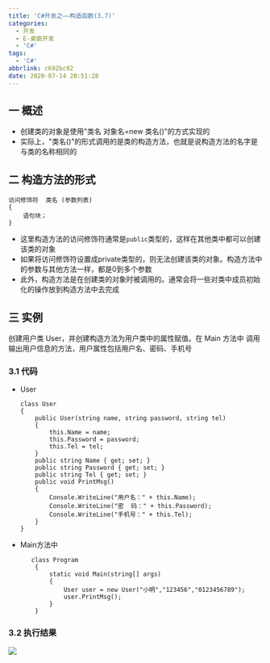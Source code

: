 ```yaml
---
title: 'C#开发之——构造函数(3.7)'
categories:
  - 开发
  - E-桌面开发
  - 'C#'
tags:
  - 'C#'
abbrlink: c692bc92
date: 2020-07-14 20:51:28
---
```

## 一 概述

* 创建类的对象是使用"类名 对象名=new 类名()"的方式实现的
* 实际上，"类名()"的形式调用的是类的构造方法，也就是说构造方法的名字是与类的名称相同的

<!--more-->

## 二 构造方法的形式

```
访问修饰符  类名 (参数列表)
{
    语句块；
}
```

* 这里构造方法的访问修饰符通常是`public`类型的，这样在其他类中都可以创建该类的对象
* 如果将访问修饰符设置成private类型的，则无法创建该类的对象。构造方法中的参数与其他方法一样，都是0到多个参数
* 此外，构造方法是在创建类的对象时被调用的。通常会将一些对类中成员初始化的操作放到构造方法中去完成

## 三 实例

 创建用户类 User，并创建构造方法为用户类中的属性赋值。在 Main 方法中 调用输出用户信息的方法，用户属性包括用户名、密码、手机号 

### 3.1 代码

* User

  ```
  class User
  {
      public User(string name, string password, string tel)
      {
          this.Name = name;
          this.Password = password;
          this.Tel = tel;
      }
      public string Name { get; set; }
      public string Password { get; set; }
      public string Tel { get; set; }
      public void PrintMsg()
      {
          Console.WriteLine("用户名：" + this.Name);
          Console.WriteLine("密  码：" + this.Password);
          Console.WriteLine("手机号：" + this.Tel);
      }
  }
  ```

* Main方法中

  ```
     class Program
      {
          static void Main(string[] args)
          {
              User user = new User("小明","123456","0123456789");
              user.PrintMsg();
          }
      }
  ```

### 3.2 执行结果
![][1]


[1]:https://jsd.onmicrosoft.cn/gh/PGzxc/CDN/blog-image/csharp-construct-function-user.png